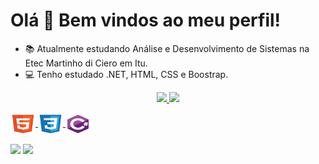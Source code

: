 # Olá 👋 Bem vindos ao meu perfil!
- 📚 Atualmente estudando Análise e Desenvolvimento de Sistemas na Etec Martinho di Ciero em Itu.<br>
- 💻 Tenho estudado .NET, HTML, CSS e Boostrap.
<div align="center">
  <a href="https://github.com/Rafa1922">
  <img height="150em" src="https://github-readme-stats.vercel.app/api?username=RafaGms&show_icons=true&theme=tokyonight&include_all_commits=true&count_private=true"/>
  <img height="140em" src="https://github-readme-stats.vercel.app/api/top-langs/?username=RafaGms&layout=compact&langs_count=7&theme=tokyonight"/>
</div>
  
<div style="display: inline_block"><br>
  <img align="center" alt="Rafa-HTML" height="30" width="40" src="https://raw.githubusercontent.com/devicons/devicon/master/icons/html5/html5-original.svg">
  <img align="center" alt="Rafa-CSS" height="30" width="40" src="https://raw.githubusercontent.com/devicons/devicon/master/icons/css3/css3-original.svg">
  <img align="center" alt="Rafa-Csharp" height="30" width="40" src="https://raw.githubusercontent.com/devicons/devicon/master/icons/csharp/csharp-original.svg"
</div><br><br>
 
  <div>
   <a href="https://instagram.com/rafael_gms1" target="_blank"><img src="https://img.shields.io/badge/-Instagram-%23E4405F?style=for-the-badge&logo=instagram&logoColor=white" target="_blank"></a>
    <a href="https://www.linkedin.com/in/Rafael1922/" target="_blank"><img src="https://img.shields.io/badge/-LinkedIn-%230077B5?style=for-the-badge&logo=linkedin&logoColor=white" target="_blank"></a> 
  </div>

